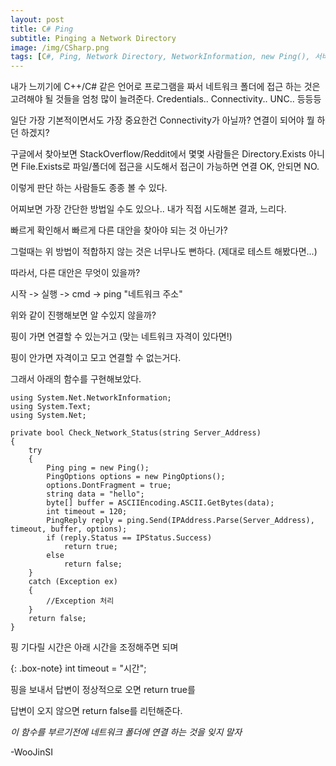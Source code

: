 ```yaml
---
layout: post
title: C# Ping
subtitle: Pinging a Network Directory
image: /img/CSharp.png
tags: [C#, Ping, Network Directory, NetworkInformation, new Ping(), 서버 연동, 핑, ]
---
```


내가 느끼기에 C++/C# 같은 언어로 프로그램을 짜서 네트워크 폴더에 접근 하는 것은 고려해야 될 것들을 엄청 많이 늘려준다.
Credentials.. Connectivity.. UNC.. 등등등 

일단 가장 기본적이면서도 가장 중요한건 Connectivity가 아닐까? 
연결이 되어야 뭘 하던 하겠지?

구글에서 찾아보면 StackOverflow/Reddit에서 몇몇 사람들은 Directory.Exists 아니면 File.Exists로 파일/폴더에 접근을 시도해서 접근이 가능하면 연결 OK, 안되면 NO. 

이렇게 판단 하는 사람들도 종종 볼 수 있다.

어찌보면 가장 간단한 방법일 수도 있으나.. 내가 직접 시도해본 결과, 느리다. 

빠르게 확인해서 빠르게 다른 대안을 찾아야 되는 것 아닌가? 

그럴때는 위 방법이 적합하지 않는 것은 너무나도 뻔하다. (제대로 테스트 해봤다면...)

따라서, 다른 대안은 무엇이 있을까? 

시작 -> 실행 -> cmd -> ping "네트워크 주소" 

위와 같이 진행해보면 알 수있지 않을까? 

핑이 가면 연결할 수 있는거고 (맞는 네트워크 자격이 있다면!)

핑이 안가면 자격이고 모고 연결할 수 없는거다.

그래서 아래의 함수를 구현해보았다. 

~~~
using System.Net.NetworkInformation;
using System.Text;
using System.Net;
 
private bool Check_Network_Status(string Server_Address)
{
	try
	{
		Ping ping = new Ping();
		PingOptions options = new PingOptions();
		options.DontFragment = true;
		string data = "hello";
		byte[] buffer = ASCIIEncoding.ASCII.GetBytes(data);
		int timeout = 120;
		PingReply reply = ping.Send(IPAddress.Parse(Server_Address), timeout, buffer, options);
		if (reply.Status == IPStatus.Success)
			return true;
		else
			return false;
	}
	catch (Exception ex) 
	{ 
		//Exception 처리
	}
	return false;
}
~~~

핑 기다릴 시간은 아래 시간을 조정해주면 되며

{: .box-note}
int timeout = "시간";

핑을 보내서 답변이 정상적으로 오면 return true를

답변이 오지 않으면 return false를 리턴해준다. 

*이 함수를 부르기전에 네트워크 폴더에 연결 하는 것을 잊지 말자*

-WooJinSI